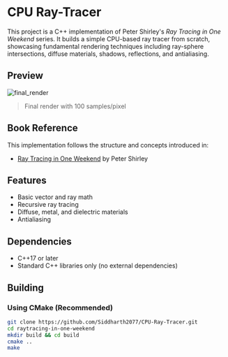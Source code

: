 # CPU Ray-Tracer

This project is a C++ implementation of Peter Shirley's _Ray Tracing in One Weekend_ series. It builds a simple CPU-based ray tracer from scratch, showcasing fundamental rendering techniques including ray-sphere intersections, diffuse materials, shadows, reflections, and antialiasing.

## Preview

![final_render](https://github.com/user-attachments/assets/dece8e91-70e3-43fa-801e-7e0e518351c6)
> Final render with 100 samples/pixel

## Book Reference

This implementation follows the structure and concepts introduced in:

- [Ray Tracing in One Weekend](https://raytracing.github.io/books/RayTracingInOneWeekend.html)  by Peter Shirley

## Features

- Basic vector and ray math
- Recursive ray tracing
- Diffuse, metal, and dielectric materials
- Antialiasing

## Dependencies

- C++17 or later
- Standard C++ libraries only (no external dependencies)

## Building

### Using CMake (Recommended)

```bash
git clone https://github.com/Siddharth2077/CPU-Ray-Tracer.git
cd raytracing-in-one-weekend
mkdir build && cd build
cmake ..
make
```
